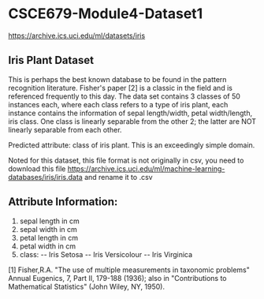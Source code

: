 # CSCE679-Module4-Dataset1
https://archive.ics.uci.edu/ml/datasets/iris
## Iris Plant Dataset

This is perhaps the best known database to be found in the pattern recognition literature. Fisher's paper [2] is a classic in the field and is referenced frequently to this day.  The data set contains 3 classes of 50 instances each, where each class refers to a type of iris plant, each instance contains the information of sepal length/width, petal width/length, iris class. One class is linearly separable from the other 2; the latter are NOT linearly separable from each other.

Predicted attribute: class of iris plant.
This is an exceedingly simple domain.

Noted for this dataset, this file format is not originally in csv, you need to download this file https://archive.ics.uci.edu/ml/machine-learning-databases/iris/iris.data and rename it to .csv

## Attribute Information:
1. sepal length in cm
2. sepal width in cm
3. petal length in cm
4. petal width in cm
5. class:
-- Iris Setosa
-- Iris Versicolour
-- Iris Virginica

[1] Fisher,R.A. "The use of multiple measurements in taxonomic problems" Annual Eugenics, 7, Part II, 179-188 (1936); also in "Contributions to Mathematical Statistics" (John Wiley, NY, 1950).




